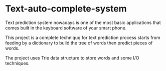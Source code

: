 # Text-auto-complete-system

Text prediction system nowadays is one of the most basic applications that comes built in the keyboard software of your smart phone.

This project is a complete techniquq for text prediction process starts from feeding by a dictionary to build the tree of words then predict pieces of words.

The project uses Trie data structure to store words and some I/O techniques.
